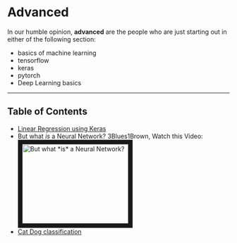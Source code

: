# Advanced


In our humble opinion, **advanced** are the people who are just starting out in either of the following section:
- basics of machine learning
- tensorflow
- keras 
- pytorch
- Deep Learning basics

----

## Table of Contents
- [Linear Regression using Keras](https://github.com/AiDevNepal/ai-saturdays-workshop-1/blob/master/advanced/linear-regression.ipynb)
- But what *is* a Neural Network? 3Blues1Brown, Watch this Video: <br /><a href="http://www.youtube.com/watch?feature=player_embedded&v=aircAruvnKk" target="_blank"><img src="http://img.youtube.com/vi/aircAruvnKk/0.jpg" alt="But what *is* a Neural Network?" width="240" height="180" border="10" /></a>
- [Cat Dog classification](https://github.com/AiDevNepal/ai-saturdays-workshop-1/blob/master/advanced/CAT-DOG.ipynb)



